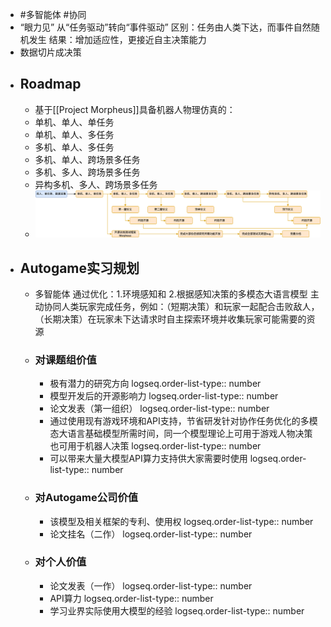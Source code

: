 - #多智能体 #协同
- “眼力见”
  从“任务驱动”转向“事件驱动”
  区别：任务由人类下达，而事件自然随机发生
  结果：增加适应性，更接近自主决策能力
- 数据切片成决策
- ## Roadmap
	- 基于[[Project Morpheus]]具备机器人物理仿真的：
	- 单机、单人、单任务
	- 单机、单人、多任务
	- 多机、单人、多任务
	- 多机、单人、跨场景多任务
	- 多机、多人、跨场景多任务
	- 异构多机、多人、跨场景多任务
	- ![多智能体协同人类完成任务路线图.png](../assets/多智能体协同人类完成任务路线图_1729992866591_0.png)
- ## Autogame实习规划
	- 多智能体 通过优化：1.环境感知和 2.根据感知决策的多模态大语言模型 主动协同人类玩家完成任务，例如：（短期决策）和玩家一起配合击败敌人，（长期决策）在玩家未下达请求时自主探索环境并收集玩家可能需要的资源
	- ### 对课题组价值
		- 极有潜力的研究方向
		  logseq.order-list-type:: number
		- 模型开发后的开源影响力
		  logseq.order-list-type:: number
		- 论文发表（第一组织）
		  logseq.order-list-type:: number
		- 通过使用现有游戏环境和API支持，节省研发针对协作任务优化的多模态大语言基础模型所需时间，同一个模型理论上可用于游戏人物决策也可用于机器人决策
		  logseq.order-list-type:: number
		- 可以带来大量大模型API算力支持供大家需要时使用
		  logseq.order-list-type:: number
	- ### 对Autogame公司价值
		- 该模型及相关框架的专利、使用权
		  logseq.order-list-type:: number
		- 论文挂名（二作）
		  logseq.order-list-type:: number
	- ### 对个人价值
		- 论文发表（一作）
		  logseq.order-list-type:: number
		- API算力
		  logseq.order-list-type:: number
		- 学习业界实际使用大模型的经验
		  logseq.order-list-type:: number